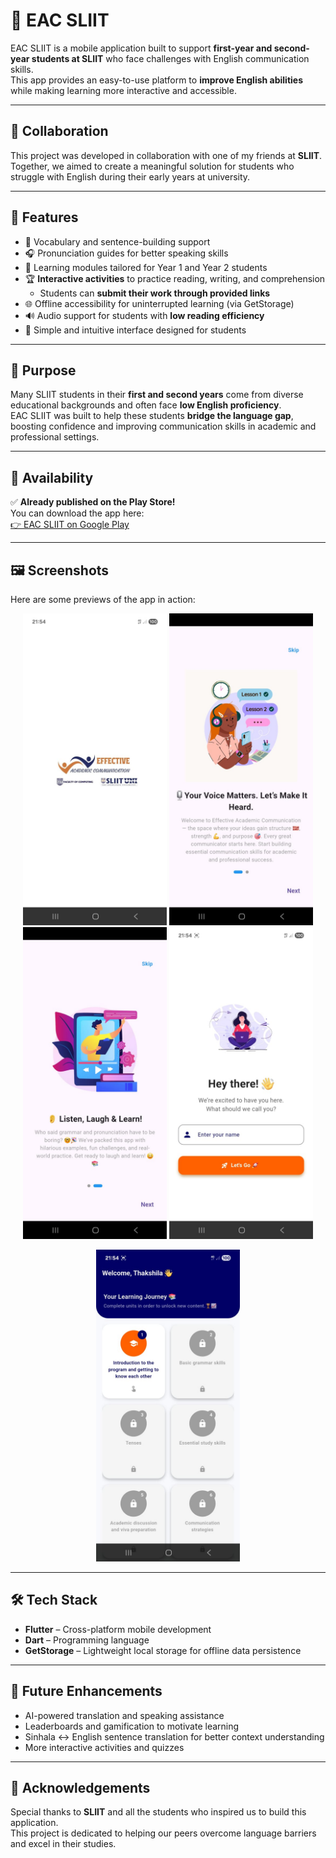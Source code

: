 # 📘 EAC SLIIT

EAC SLIIT is a mobile application built to support **first-year and second-year students at SLIIT** who face challenges with English communication skills.  
This app provides an easy-to-use platform to **improve English abilities** while making learning more interactive and accessible.

---

## 👥 Collaboration
This project was developed in collaboration with one of my friends at **SLIIT**. Together, we aimed to create a meaningful solution for students who struggle with English during their early years at university.

---

## 🚀 Features
- 📝 Vocabulary and sentence-building support
- 🎧 Pronunciation guides for better speaking skills
- 📖 Learning modules tailored for Year 1 and Year 2 students
- 🏆 **Interactive activities** to practice reading, writing, and comprehension
    - Students can **submit their work through provided links**
- 🌐 Offline accessibility for uninterrupted learning (via GetStorage)
- 🔊 Audio support for students with **low reading efficiency**
- 📱 Simple and intuitive interface designed for students

---

## 🎯 Purpose
Many SLIIT students in their **first and second years** come from diverse educational backgrounds and often face **low English proficiency**.  
EAC SLIIT was built to help these students **bridge the language gap**, boosting confidence and improving communication skills in academic and professional settings.

---

## 📲 Availability
✅ **Already published on the Play Store!**  
You can download the app here:  
[👉 EAC SLIIT on Google Play](https://play.google.com/store/apps/details?id=com.effective.academicsliit)

---

## 🖼️ Screenshots

Here are some previews of the app in action:
<p align="center">
  <img src="screenshots/splash.jpg" width="230" alt="Splash"/>
  <img src="screenshots/onboarding1.jpg" width="230" alt="Onboarding 1"/>
  <img src="screenshots/onboarding2.jpg" width="230" alt="Onboarding 2"/>
  <img src="screenshots/welcome.jpg" width="230" alt="Welcome"/>
</p>

<p align="center">
  <img src="screenshots/home.jpg" width="230" alt="Home"/>

</p>




---

## 🛠️ Tech Stack
- **Flutter** – Cross-platform mobile development
- **Dart** – Programming language
- **GetStorage** – Lightweight local storage for offline data persistence

---

## 📌 Future Enhancements
- AI-powered translation and speaking assistance
- Leaderboards and gamification to motivate learning
- Sinhala ↔ English sentence translation for better context understanding
- More interactive activities and quizzes

---

## 🙌 Acknowledgements
Special thanks to **SLIIT** and all the students who inspired us to build this application.  
This project is dedicated to helping our peers overcome language barriers and excel in their studies.  
